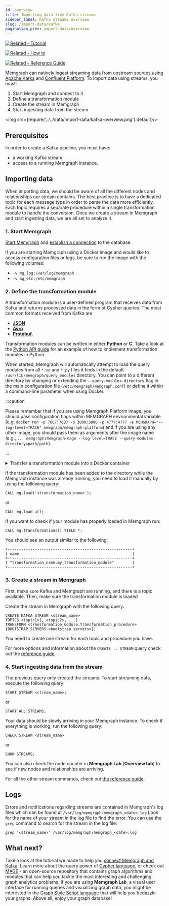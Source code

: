 ```yaml
---
id: overview
title: Importing data from Kafka streams
sidebar_label: Kafka streams overview
slug: /import-data/kafka
pagination_prev: import-data/overview
---
```


[![Related - Tutorial](https://img.shields.io/static/v1?label=Related&message=Tutorial&color=008a00&style=for-the-badge)](/tutorials/graph-stream-processing-with-kafka.md)

[![Related - How to](https://img.shields.io/static/v1?label=Related&message=How-to&color=blue&style=for-the-badge)](/how-to-guides/streams/kafka/kafka-streams.md)

[![Related - Reference Guide](https://img.shields.io/static/v1?label=Related&message=Reference%20Guide&color=yellow&style=for-the-badge)](/reference-guide/streams/overview.md)

Memgraph can natively ingest streaming data from upstream sources using [Apache
Kafka](https://kafka.apache.org) and [Confluent
Platform](https://www.confluent.io). To import data using streams, you must:

1. Start Memgraph and connect to it
2. Define a transformation module
3. Create the stream in Memgraph
4. Start ingesting data from the stream

<img src={require('../../data/import-data/kafka-overview.png').default}/>

## Prerequisites

In order to create a Kafka pipeline, you must have:

- a working Kafka stream
- access to a running Memgraph instance.

## Importing data

When importing data, we should be aware of all the different nodes and
relationships our stream contains. The best practice is to have a dedicated
topic for each message type in order to parse the data more efficiently. Each
topic requires a separate procedure within a single transformation module to
handle the conversion. Once we create a stream in Memgraph and start ingesting
data, we are all set to analyze it.

### 1. Start Memgraph

[Start Memgraph](/memgraph/installation) and [establish a
connection](/docs/memgraph/connect-to-memgraph) to the database.

If you are starting Memgraph using a Docker image and would like to access
configuration files or logs, be sure to run the image with the following
volumes:

- `-v mg_log:/var/log/memgraph`
- `-v mg_etc:/etc/memgraph`

### 2. Define the transformation module

A transformation module is a user-defined program that receives data from Kafka
and returns processed data in the form of Cypher queries. The most common
formats received from Kafka are:

- **[JSON](/import-data/kafka/json.md)**
- **[Avro](/import-data/kafka/avro.md)**
- **[Protobuf](/import-data/kafka/protobuf.md)**.

Transformation modules can be written in either **Python** or **C**. Take a look
at the [Python API
guide](/how-to-guides/streams/kafka/implement-transformation-module.md#python-api)
for an example of how to implement transformation modules in Python.

When started, Memgraph will automatically attempt to load the query modules from
all `*.so` and `*.py` files it finds in the default
`/usr/lib/memgraph/query_modules` directory. You can point to a different
directory by changing or extending the `--query-modules-directory` flag in the
main configuration file (`/etc/memgraph/memgraph.conf`) or define it within a
command-line parameter when using Docker.

:::caution

Please remember that if you are using Memgraph Platform image, you should pass
configuration flags within MEMGRAPH environmental variable (e.g. `docker run -p
7687:7687 -p 3000:3000 -p 4777:4777 -e MEMGRAPH="--log-level=TRACE"
memgraph/memgraph-platform`) and if you are using any other image, you should
pass them as arguments after the image name (e.g., `... memgraph/memgraph-mage
--log-level=TRACE --query-modules-directory=path/path`).

:::

<details>
  <summary>Transfer a transformation module into a Docker container</summary>
  
  If you are using Docker to run Memgraph, you will need to copy the
  transformation module file from your local directory into the Docker
  container where Memgraph can access it.

  <p> </p>

**1.** Open a new terminal and find the `CONTAINER ID` of the Memgraph Docker
container:

```
docker ps
```

**2.** Copy a file from your current directory to the container with the
command:

```
docker cp ./trans_module.py <CONTAINER ID>:/usr/lib/memgraph/query_modules/trans_module.py
```

The file is now inside your Docker container.

</details>

If the transformation module has been added to the directory while the Memgraph
instance was already running, you need to load it manually by using the
following query:

```cypher
CALL mg.load('<transformation_name>');
```

or

```cypher
CALL mg.load_all;
```

If you want to check if your module has properly loaded in Memgraph run:

```cypher
CALL mg.transformations() YIELD *;
```

You should see an output similar to the following:

```cypher
+-------------------------------------------------------+
| name                                                  |
+-------------------------------------------------------+
| "transformation_name.my_transformation_module"        |
+-------------------------------------------------------+
```

### 3. Create a stream in Memgraph

First, make sure Kafka and Memgraph are running, and there is a topic available.
Then, make sure the transformation module is loaded

Create the stream in Memgraph with the following query:

```cypher
CREATE KAFKA STREAM <stream_name>
TOPICS <topic1>[, <topic2>, ...]
TRANSFORM <transformation_module.transformation_procedure>
[BOOTSTRAP_SERVERS <bootstrap servers>];
```

You need to create one stream for each topic and procedure you have.

For more options and information about the `CREATE .. STREAM` query check out
the [reference guide](/reference-guide/streams/overview.md).

### 4. Start ingesting data from the stream

The previous query only created the streams. To start streaming data, execute
the following query:

```cypher
START STREAM <stream_name>;
```

or

```cypher
START ALL STREAMS;
```

Your data should be slowly arriving in your Memgraph instance. To check if
everything is working, run the following query:

```cypher
CHECK STREAM <stream_name>
```

or

```cypher
SHOW STREAMS;
```

You can also check the node counter in **Memgraph Lab** (**Overview tab**) to
see if new nodes and relationships are arriving.

For all the other stream commands, check out [the reference
guide](/reference-guide/streams/overview.md).

## Logs

Errors and notifications regarding streams are contained in Memgraph's log files
which can be found at `/var/log/memgraph/memgraph_<date>.log` Look for the name
of your stream in the log file to find the error. You can use the `grep` command
to search for the stream in the log file:

```
grep '<stream_name>' /var/log/memgraph/memgraph_<date>.log
```

## What next?

Take a look at the tutorial we made to help you [connect Memgraph and
Kafka](/tutorials/graph-stream-processing-with-kafka.md). Learn more about the
query power of [Cypher language](/cypher-manual), or check out [MAGE](/mage) -
an open-source repository that contains graph algorithms and modules that can
help you tackle the most interesting and challenging graph analytics problems.
If you are using **Memgraph Lab**, a visual user interface for running queries
and visualizing graph data, you might be interested in the [Graph Style Script
language](/memgraph-lab/graph-style-script-language) that will help you bedazzle
your graphs. Above all, enjoy your graph database!
